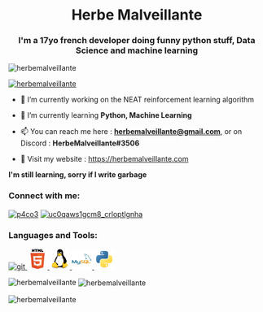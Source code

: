 <h1 align="center">Herbe Malveillante</h1>
<h3 align="center">I'm a 17yo french developer doing funny python stuff, Data Science and machine learning</h3>

<p align="left"> <img src="https://komarev.com/ghpvc/?username=herbemalveillante&label=Profile%20views&color=0e75b6&style=flat" alt="herbemalveillante" /> </p>

<p align="left"> <a href="https://github.com/ryo-ma/github-profile-trophy"><img src="https://github-profile-trophy.vercel.app/?username=herbemalveillante" alt="herbemalveillante" /></a> </p>


- 🔭 I’m currently working on the NEAT reinforcement learning algorithm

- 🌱 I’m currently learning **Python, Machine Learning**

- 📫 You can reach me here : **herbemalveillante@gmail.com**, or on Discord : **HerbeMalveillante#3506**

- 🔗 Visit my website : <a href="https://herbemalveillante.com">https://herbemalveillante.com</a>

**I'm still learning, sorry if I write garbage**

<h3 align="left">Connect with me:</h3>
<p align="left">
<a href="https://twitter.com/p4co3" target="blank"><img align="center" src="https://upload.wikimedia.org/wikipedia/fr/thumb/c/c8/Twitter_Bird.svg/944px-Twitter_Bird.svg.png" alt="p4co3" height="30" width="40" /></a>
<a href="https://www.youtube.com/channel/UC0qAWS1GcM8_cRLoPtLgNHA" target="blank"><img align="center" src="https://upload.wikimedia.org/wikipedia/commons/thumb/4/42/YouTube_icon_%282013-2017%29.png/640px-YouTube_icon_%282013-2017%29.png" alt="uc0qaws1gcm8_crloptlgnha" height="30" width="40" /></a>
</p>

<h3 align="left">Languages and Tools:</h3>
<p align="left"> <a href="https://git-scm.com/" target="_blank"> <img src="https://www.vectorlogo.zone/logos/git-scm/git-scm-icon.svg" alt="git" width="40" height="40"/> </a> <a href="https://www.w3.org/html/" target="_blank"> <img src="https://raw.githubusercontent.com/devicons/devicon/master/icons/html5/html5-original-wordmark.svg" alt="html5" width="40" height="40"/> </a> <a href="https://www.linux.org/" target="_blank"> <img src="https://raw.githubusercontent.com/devicons/devicon/master/icons/linux/linux-original.svg" alt="linux" width="40" height="40"/> </a> <a href="https://www.mysql.com/" target="_blank"> <img src="https://raw.githubusercontent.com/devicons/devicon/master/icons/mysql/mysql-original-wordmark.svg" alt="mysql" width="40" height="40"/> </a> <a href="https://www.python.org" target="_blank"> <img src="https://raw.githubusercontent.com/devicons/devicon/master/icons/python/python-original.svg" alt="python" width="40" height="40"/> </a> </p>

<p><img align="left" src="https://github-readme-stats.vercel.app/api/top-langs?username=herbemalveillante&show_icons=true&locale=en&layout=compact" alt="herbemalveillante" /></p>

<p>&nbsp;<img align="center" src="https://github-readme-stats.vercel.app/api?username=herbemalveillante&show_icons=true&locale=en" alt="herbemalveillante" /></p>

<p><img align="center" src="https://github-readme-streak-stats.herokuapp.com/?user=herbemalveillante&" alt="herbemalveillante" /></p>

